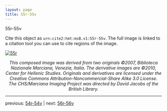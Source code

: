 ```yaml
---
layout: page
title: 55r-55v
---
```


55r-55v

Cite this object as `urn:cite2:hmt:msB.v1:55r-55v`. The full image is linked to a citation tool you can use to cite regions of the image.

[![55r](http://www.homermultitext.org/iipsrv?IIIF=/project/homer/pyramidal/deepzoom/hmt/vbbifolio/v1/vb_54v_55r.tif/full/800,/0/default.jpg)](http://www.homermultitext.org/ict2/?urn=urn:cite2:hmt:vbbifolio.v1:vb_54v_55r) 

<p style="text-align: center; font-style: italic;">This composed image was derived from two originals ©2007, Biblioteca Nazionale Marciana, Venezia, Italia. The derivative images are ©2010, Center for Hellenic Studies. Originals and derivatives are licensed under the Creative Commons Attribution-Noncommercial-Share Alike 3.0 License. The CHS/Marciana Imaging Project was directed by David Jacobs of the British Library.</p>

---

previous: [54r-54v](../54r-54v/) | next: [56r-56v](../56r-56v/)